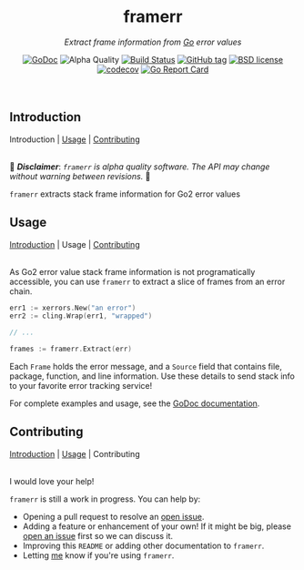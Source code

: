 <!--
  Attractive html formatting for rendering in github. sorry text editor
  readers! Besides the header and section links, everything should be clean and
  readable.
-->
<h1 align="center">framerr</h1>
<p align="center"><i>Extract frame information from <a href="https://golang.org">Go</a> error values</i></p>

<div align="center">
  <a href="https://godoc.org/github.com/jbowes/framerr"><img src="https://godoc.org/github.com/jbowes/framerr?status.svg" alt="GoDoc"></a>
  <img alt="Alpha Quality" src="https://img.shields.io/badge/status-ALPHA-orange.svg" >
  <a href="https://travis-ci.com/jbowes/framerr"><img alt="Build Status" src="https://travis-ci.com/jbowes/framerr.svg?branch=master"></a>
  <a href="https://github.com/jbowes/framerr/releases/latest"><img alt="GitHub tag" src="https://img.shields.io/github/tag/jbowes/framerr.svg"></a>
  <a href="./LICENSE"><img alt="BSD license" src="https://img.shields.io/badge/license-BSD-blue.svg"></a>
  <a href="https://codecov.io/gh/jbowes/framerr"><img alt="codecov" src="https://img.shields.io/codecov/c/github/jbowes/framerr.svg"></a>
  <a href="https://goreportcard.com/report/github.com/jbowes/framerr"><img alt="Go Report Card" src="https://goreportcard.com/badge/github.com/jbowes/framerr"></a>
</div><br /><br />


## Introduction
Introduction | [Usage] | [Contributing] <br /><br />

🚧 ___Disclaimer___: _`framerr` is alpha quality software. The API may change
without warning between revisions._ 🚧

`framerr` extracts stack frame information for Go2 error values


## Usage
[Introduction] | Usage | [Contributing] <br /><br />

As Go2 error value stack frame information is not programatically accessible,
you can use `framerr` to extract a slice of frames from an error chain.
```go
err1 := xerrors.New("an error")
err2 := cling.Wrap(err1, "wrapped")

// ...

frames := framerr.Extract(err)
```

Each `Frame` holds the error message, and a `Source` field that contains file,
package, function, and line information. Use these details to send stack info
to your favorite error tracking service!

For complete examples and usage, see the [GoDoc documentation](https://godoc.org/github.com/jbowes/framerr).

## Contributing
[Introduction] | [Usage] | Contributing <br /><br />

I would love your help!

`framerr` is still a work in progress. You can help by:

- Opening a pull request to resolve an [open issue][issues].
- Adding a feature or enhancement of your own! If it might be big, please
  [open an issue][enhancement] first so we can discuss it.
- Improving this `README` or adding other documentation to `framerr`.
- Letting [me] know if you're using `framerr`.


<!-- Section link definitions -->
[introduction]: #introduction
[examples]: #examples
[usage]: #usage
[contributing]: #contributing

<!-- Other links -->
[go]: https://golang.org

[issues]: ./issues
[bug]: ./issues/new?labels=bug
[enhancement]: ./issues/new?labels=enhancement

[me]: https://twitter.com/jrbowes
